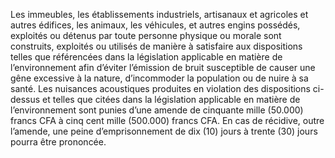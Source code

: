 Les immeubles, les établissements industriels, artisanaux et agricoles et autres édifices, les animaux, les véhicules, et autres engins possédés, exploités ou détenus par toute personne physique ou morale sont construits, exploités ou utilisés de manière à satisfaire aux dispositions telles que référencées dans la législation applicable en matière de l’environnement afin d’éviter l’émission de bruit susceptible de causer une gêne excessive à la nature, d’incommoder la population ou de nuire à sa santé.
Les nuisances acoustiques produites en violation des dispositions ci-dessus et telles que citées dans la législation applicable en matière de l’environnement sont punies d’une amende de cinquante mille (50.000) francs CFA à cinq cent mille (500.000) francs CFA.
En cas de récidive, outre l’amende, une peine d’emprisonnement de dix (10) jours à trente (30) jours pourra être prononcée.